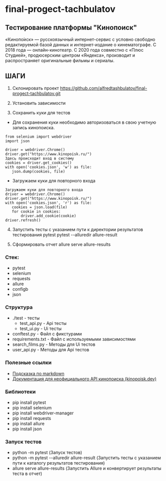 # final-progect-tachbulatov

## Тестирование платформы "Кинопоиск"

«Кинопо́иск» — русскоязычный интернет-сервис с условно свободно редактируемой базой данных и интернет-издание о кинематографе. С 2018 года — онлайн-кинотеатр. С 2020 года совместно с «Плюс Студией», продюсерским центром «Яндекса», производит и распространяет оригинальные фильмы и сериалы.

## ШАГИ
1. Склонировать проект https://github.com/alfredtashbulatov/final-progect-tachbulatov.git

2. Установить зависимости

3. Сохранить куки для тестов 
 - Для сохранения куки необходимо авторизоваться в свою учетную запись кинопоиска.
 ~~~
 from selenium import webdriver
 import json

driver = webdriver.Chrome()
driver.get("https://www.kinopoisk.ru/")
Здесь происходит вход в систему
cookies = driver.get_cookies()
with open('cookies.json', 'w') as file:
    json.dump(cookies, file)
~~~
 - Загружаем куки для повторного входа
 ~~~
Загружаем куки для повторного входа
driver = webdriver.Chrome()
driver.get("https://www.kinopoisk.ru/")
with open('cookies.json', 'r') as file:
    cookies = json.load(file)
    for cookie in cookies:
        driver.add_cookie(cookie)
driver.refresh()
 ~~~

4. Запустить тесты с указанием пути к директории результатов тестирования pytest pytest --alluredir allure-result

5. Сформировать отчет allure serve allure-results

### Стек:
- pytest
- selenium
- requests
- allure
- configb
- json

### Структура
- ./test - тесты 
  - test_api.py - Api тесты
  - test_ui.py - Ui тесты
- conftest.py - Файл с фикстурами
- requirements.txt - Файл с используемыми зависимостями
- search_films.py - Методы для Ui тестов
- user_api.py - Методы для Аpi тестов

### Полезные ссылки
- [Подсказка по markdown](https://www.markdownguide.org/basic-syntax/)
- [Документация для неофициального API кинопоиска (kinopoisk.dev)](https://api.kinopoisk.dev/documentation)

### Библиотеки
- pip install pytest
- pip install selenium
- pip install webdriver-manager
- pip install requests
- pip install allure
- pip install json

### Запуск тестов
- python -m pytest (Запуск тестов)
- python -m pytest --alluredir allure-result (Запустить тесты с указанием пути к каталогу результатов тестирования)
- allure serve allure-results (Запустить Allure и конвертирует результаты теста в отчет)